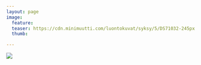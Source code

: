```yaml
---
layout: page
image:
  feature:
  teaser: https://cdn.minimuutti.com/luontokuvat/syksy/5/DS71032-245px.jpg
  thumb:

---
```


![](https://cdn.minimuutti.com/luontokuvat/syksy/5/DS71032-800px.jpg)
